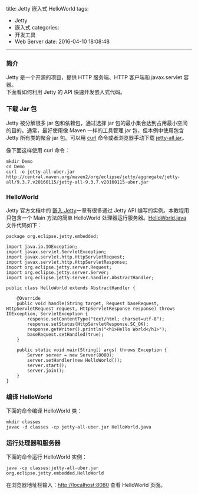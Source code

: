 title: Jetty 嵌入式 HelloWorld
tags:
  - Jetty
  - 嵌入式
categories:
  - 开发工具
  - Web Server
date: 2016-04-10 18:08:48
---


### 简介

Jetty 是一个开源的项目，提供 HTTP 服务端、HTTP 客户端和 javax.servlet 容器。  
下面看如何利用 Jetty 的 API 快速开发嵌入式代码。

<!-- more -->

### 下载 Jar 包

Jetty 被分解很多 jar 包和依赖包，通过选择 jar 包的最小集合达到占用最小空间的目的。通常，最好使用像 Maven 一样的工具管理 jar 包，但本例中使用包含 Jetty 所有类的聚合 jar 包。可以用 [curl](https://curl.haxx.se/) 命令或者浏览器手动下载 [jetty-all.jar](http://central.maven.org/maven2/org/eclipse/jetty/aggregate/jetty-all/9.3.7.v20160115/jetty-all-9.3.7.v20160115-uber.jar)。

像下面这样使用 curl 命令：

	mkdir Demo
	cd Demo
	curl -o jetty-all-uber.jar http://central.maven.org/maven2/org/eclipse/jetty/aggregate/jetty-all/9.3.7.v20160115/jetty-all-9.3.7.v20160115-uber.jar

### HelloWorld

Jetty 官方文档中的 [嵌入 Jetty](http://www.eclipse.org/jetty/documentation/current/advanced-embedding.html)一章有很多通过 Jetty API 编写的实例。本教程用只包含一个 Main 方法的简单 HelloWorld 处理器运行服务器。[HelloWorld.java](https://raw.githubusercontent.com/eclipse/jetty.project/master/examples/embedded/src/main/java/org/eclipse/jetty/embedded/HelloWorld.java) 文件代码如下：

	package org.eclipse.jetty.embedded;
	 
	import java.io.IOException;
	import javax.servlet.ServletException;
	import javax.servlet.http.HttpServletRequest;
	import javax.servlet.http.HttpServletResponse;
	import org.eclipse.jetty.server.Request;
	import org.eclipse.jetty.server.Server;
	import org.eclipse.jetty.server.handler.AbstractHandler;
	 
	public class HelloWorld extends AbstractHandler {
	 
	    @Override
	    public void handle(String target, Request baseRequest, HttpServletRequest request, HttpServletResponse response) throws IOException, ServletException {
	        response.setContentType("text/html; charset=utf-8");
	        response.setStatus(HttpServletResponse.SC_OK);
	        response.getWriter().println("<h1>Hello World</h1>");
	        baseRequest.setHandled(true);
	    }
	 
	    public static void main(String[] args) throws Exception {
	        Server server = new Server(8080);
	        server.setHandler(new HelloWorld());
	        server.start();
	        server.join();
	    }
	}

### 编译 HelloWorld

下面的命令编译 HelloWorld 类：

	mkdir classes
	javac -d classes -cp jetty-all-uber.jar HelloWorld.java

### 运行处理器和服务器

下面的命令运行 HelloWorld 实例：

	java -cp classes:jetty-all-uber.jar org.eclipse.jetty.embedded.HelloWorld

在浏览器地址栏输入：[http://localhost:8080](http://localhost:8080) 查看 HelloWorld 页面。
